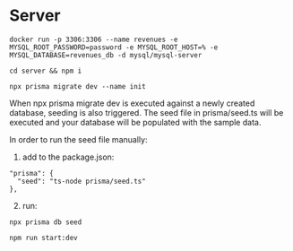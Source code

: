 # Server

```
docker run -p 3306:3306 --name revenues -e MYSQL_ROOT_PASSWORD=password -e MYSQL_ROOT_HOST=% -e MYSQL_DATABASE=revenues_db -d mysql/mysql-server
```

```
cd server && npm i
```

```
npx prisma migrate dev --name init
```

When npx prisma migrate dev is executed against a newly created database, seeding is also triggered. The seed file in prisma/seed.ts will be executed and your database will be populated with the sample data.

In order to run the seed file manually:

1. add to the package.json:

```
"prisma": {
  "seed": "ts-node prisma/seed.ts"
},
```

2. run:

```
npx prisma db seed
```

```
npm run start:dev
```
